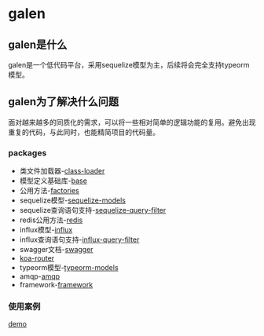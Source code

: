 # galen

## galen是什么

galen是一个低代码平台，采用sequelize模型为主，后续将会完全支持typeorm模型。

## galen为了解决什么问题

面对越来越多的同质化的需求，可以将一些相对简单的逻辑功能的复用。避免出现重复的代码，与此同时，也能精简项目的代码量。

### packages

* 类文件加载器-[class-loader](https://github.com/AlfieriChou/galen/tree/master/packages/class-loader)
* 模型定义基础库-[base](https://github.com/AlfieriChou/galen/tree/master/packages/base)
* 公用方法-[factories](https://github.com/AlfieriChou/galen/tree/master/packages/factories)
* sequelize模型-[sequelize-models](https://github.com/AlfieriChou/galen/tree/master/packages/sequelize-models)
* sequelize查询语句支持-[sequelize-query-filter](https://github.com/AlfieriChou/galen/tree/master/packages/sequelize-query-filter)
* redis公用方法-[redis](https://github.com/AlfieriChou/galen/tree/master/packages/redis)
* influx模型-[influx](https://github.com/AlfieriChou/galen/tree/master/packages/influx)
* influx查询语句支持-[influx-query-filter](https://github.com/AlfieriChou/galen/tree/master/packages/influx-query-filter)
* swagger文档-[swagger](https://github.com/AlfieriChou/galen/tree/master/packages/swagger)
* [koa-router](https://github.com/AlfieriChou/galen/tree/master/packages/koa-router)
* typeorm模型-[typeorm-models](https://github.com/AlfieriChou/galen/tree/master/packages/typeorm-models)
* amqp-[amqp](https://github.com/AlfieriChou/galen/tree/master/packages/amqp)
* framework-[framework](https://github.com/AlfieriChou/galen/tree/master/packages/framework)

### 使用案例

[demo](https://github.com/AlfieriChou/galen-demo)
